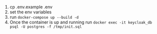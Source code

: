 1) cp .env.example .env
2) set the env variables
3) run `docker-compose up --build -d`
4) Once the container is up and running
run `docker exec -it keycloak_db psql -U postgres -f /tmp/init.sql`
